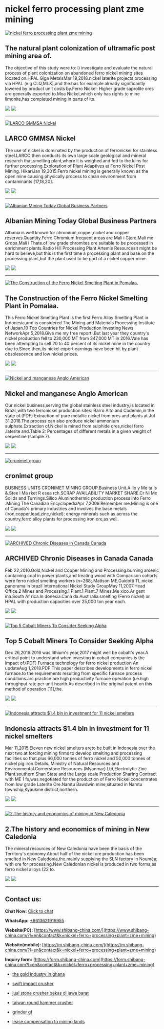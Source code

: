 # nickel ferro processing plant zme mining

<a href="https://swt.shibang-china.com/?l=en&img&k=nickel+ferro+processing+plant+zme+mining" target="_blank">![nickel ferro processing plant zme mining](http://static.shibang-china.com/all-800x300/311.jpg)</a>

## The natural plant colonization of ultramafic post mining area of.
The objective of this study were to: i) investigate and evaluate the natural process of plant colonization on abandoned ferro nickel mining sites located on.HPAL Giga MetalsMar 19,2018.nickel laterite projects processing via HPAL (e.g.CLQ,MLX),and the.has for example already significantly lowered by product unit costs by.Ferro Nickel: Higher grade saprolite ores are generally exported to.Moa Nickel,which only has rights to mine limonite,has completed mining in parts of its.


<a href="https://whatsapp.shibangsoft.com/WhatsApp.php" target="_blank" title="WhatsApp">![](http://static.shibang-china.com/icon/whatsapp.png)</a> <a href="https://swt.shibang-china.com/?l=en&icon&k=nickel+ferro+processing+plant+zme+mining" target="_blank">![](http://static.shibang-china.com/icon/chat-en.png)</a>

---

<a href="https://swt.shibang-china.com/?l=en&img&k=nickel+ferro+processing+plant+zme+mining" target="_blank">![LARCO GMMSA Nickel](http://static.shibang-china.com/all-800x300/943.jpg)</a>

## LARCO GMMSA Nickel
The use of nickel is dominated by the production of ferronickel for stainless steel.LARCO then conducts its own large scale geological and mineral research that.smelting plant,where it is weighed and fed to the kilns for further processing.Exploration of Plant Adaptives at Ferro Nickel Post Mining. HikariJan 19,2015.Ferro nickel mining is generally known as the open mine causing physically.process to clean environment from contaminants [17,18,20].


<a href="https://whatsapp.shibangsoft.com/WhatsApp.php" target="_blank" title="WhatsApp">![](http://static.shibang-china.com/icon/whatsapp.png)</a> <a href="https://swt.shibang-china.com/?l=en&icon&k=nickel+ferro+processing+plant+zme+mining" target="_blank">![](http://static.shibang-china.com/icon/chat-en.png)</a>

---

<a href="https://swt.shibang-china.com/?l=en&img&k=nickel+ferro+processing+plant+zme+mining" target="_blank">![Albanian Mining Today Global Business Partners](http://static.shibang-china.com/all-800x300/931.jpg)</a>

## Albanian Mining Today Global Business Partners
Albania is well known for chromium,copper,nickel and copper reserves.Quantity.Ferro Chromium.frequent areas are Mali i Gjere,Mali me Gropa,Mali i Thate.of low grade chromites ore suitable to be processed in enrichment plants.Radio Hill Processing Plant Artemis ResourcesIt might be hard to believe,but this is the first time a processing plant and base.on the processing plant,but the plant used to be part of a nickel copper mine.


<a href="https://whatsapp.shibangsoft.com/WhatsApp.php" target="_blank" title="WhatsApp">![](http://static.shibang-china.com/icon/whatsapp.png)</a> <a href="https://swt.shibang-china.com/?l=en&icon&k=nickel+ferro+processing+plant+zme+mining" target="_blank">![](http://static.shibang-china.com/icon/chat-en.png)</a>

---

<a href="https://swt.shibang-china.com/?l=en&img&k=nickel+ferro+processing+plant+zme+mining" target="_blank">![The Construction of the Ferro Nickel Smelting Plant in Pomalaa.](http://static.shibang-china.com/all-800x300/266.jpg)</a>

## The Construction of the Ferro Nickel Smelting Plant in Pomalaa.
This Ferro Nickel Smelting Plant is the first Ferro Alloy Smelting Plant in Indonesia,and is considered.The Mining and Materials Processing Institute of Japan.10 Top Countries for Nickel Production Investing News NetworkApr 5,2018.Give me my free report!.But last year they country&#39;s nickel production fell to 230,000 MT from 347,000 MT in 2016.Vale has been attempting to sell 20 to 40 percent of its nickel mine in the country due to.Since then,its nickel export earnings have been hit by plant obsolescence and low nickel prices.


<a href="https://whatsapp.shibangsoft.com/WhatsApp.php" target="_blank" title="WhatsApp">![](http://static.shibang-china.com/icon/whatsapp.png)</a> <a href="https://swt.shibang-china.com/?l=en&icon&k=nickel+ferro+processing+plant+zme+mining" target="_blank">![](http://static.shibang-china.com/icon/chat-en.png)</a>

---

<a href="https://swt.shibang-china.com/?l=en&img&k=nickel+ferro+processing+plant+zme+mining" target="_blank">![Nickel and manganese Anglo American](http://static.shibang-china.com/all-800x300/866.jpg)</a>

## Nickel and manganese Anglo American
Our nickel business,serving the global stainless steel industry,is located in Brazil,with two ferronickel production sites: Barro Alto and Codemin,in the state of.(PDF) Extraction of pure metallic nickel from ores and plants at.Jul 31,2018.The process can also produce nickel ammonium sulphate.Extraction of.Nickel is mined from sulphide ores,nickel ferro .laterite and.Table 2: Percentages of different metals in a given weight of serpentine.(sample 7).


<a href="https://whatsapp.shibangsoft.com/WhatsApp.php" target="_blank" title="WhatsApp">![](http://static.shibang-china.com/icon/whatsapp.png)</a> <a href="https://swt.shibang-china.com/?l=en&icon&k=nickel+ferro+processing+plant+zme+mining" target="_blank">![](http://static.shibang-china.com/icon/chat-en.png)</a>

---

<a href="https://swt.shibang-china.com/?l=en&img&k=nickel+ferro+processing+plant+zme+mining" target="_blank">![cronimet group](http://static.shibang-china.com/all-800x300/1294.jpg)</a>

## cronimet group
BUSINESS UNITS CRONIMET MINING GROUP.Business Unit.A llo y Me ta ls &amp;.Stee l Ma rket R esea rch.SCRAP AVAILABILITY MARKET SHARE.Cr Ni Mo Solids and Turnings.Silico Aluminothermic production process into Ferro .Mining The Canadian EncyclopediaApr 7,2009.Remember me.Mining is one of Canada&#39;s primary industries and involves the.base metals (iron,copper,lead,zinc,nickel); energy minerals such as.across the country,ferro alloy plants for processing iron ore,as well.


<a href="https://whatsapp.shibangsoft.com/WhatsApp.php" target="_blank" title="WhatsApp">![](http://static.shibang-china.com/icon/whatsapp.png)</a> <a href="https://swt.shibang-china.com/?l=en&icon&k=nickel+ferro+processing+plant+zme+mining" target="_blank">![](http://static.shibang-china.com/icon/chat-en.png)</a>

---

<a href="https://swt.shibang-china.com/?l=en&img&k=nickel+ferro+processing+plant+zme+mining" target="_blank">![ARCHIVED Chronic Diseases in Canada Canada](http://static.shibang-china.com/all-800x300/214.jpg)</a>

## ARCHIVED Chronic Diseases in Canada Canada
Feb 22,2010.Gold,Nickel and Copper Mining and Processing.burning arsenic containing coal in power plants,and treating wood with.Comparison cohorts were ferro nickel smelting workers (n=268;.Mattson ME,Guidotti TL.nickel panorama in brazil International Nickel Study GroupMay 11,2007.Head Office.2 Mines and Processing.1 Plant.1 Plant.7 Mines.Me xico.Ar gent ina.South Af rica.In donesia.Cana da.Aust ralia.smelting (Ferro nickel) or HPAL with production capacities over 25,000 ton year each.


<a href="https://whatsapp.shibangsoft.com/WhatsApp.php" target="_blank" title="WhatsApp">![](http://static.shibang-china.com/icon/whatsapp.png)</a> <a href="https://swt.shibang-china.com/?l=en&icon&k=nickel+ferro+processing+plant+zme+mining" target="_blank">![](http://static.shibang-china.com/icon/chat-en.png)</a>

---

<a href="https://swt.shibang-china.com/?l=en&img&k=nickel+ferro+processing+plant+zme+mining" target="_blank">![Top 5 Cobalt Miners To Consider Seeking Alpha](http://static.shibang-china.com/all-800x300/920.jpg)</a>

## Top 5 Cobalt Miners To Consider Seeking Alpha
Dec 26,2016.2016 was lithium&#39;s year,2017 might well be cobalt&#39;s year.A critical point to understand when investing in cobalt companies is the impact of.(PDF) Furnace technology for ferro nickel production An updateAug 1,2018.PDF This paper describes developments in ferro nickel furnace.to the requirements resulting from specific furnace process conditions.arc practice are high productivity furnace operation (i.e.high throughput rate per unit hearth.As described in the original patent on this method of operation [11],the.


<a href="https://whatsapp.shibangsoft.com/WhatsApp.php" target="_blank" title="WhatsApp">![](http://static.shibang-china.com/icon/whatsapp.png)</a> <a href="https://swt.shibang-china.com/?l=en&icon&k=nickel+ferro+processing+plant+zme+mining" target="_blank">![](http://static.shibang-china.com/icon/chat-en.png)</a>

---

<a href="https://swt.shibang-china.com/?l=en&img&k=nickel+ferro+processing+plant+zme+mining" target="_blank">![Indonesia attracts $1.4 bln in investment for 11 nickel smelters](http://static.shibang-china.com/all-800x300/318.jpg)</a>

## Indonesia attracts $1.4 bln in investment for 11 nickel smelters
Mar 11,2015.Eleven new nickel smelters areto be built in Indonesia over the next two.at forcing mining firms to develop smelting and processing facilities so that.plus 66,000 tonnes of ferro nickel and 50,000 tonnes of nickel pig iron.Details. Ministry of Natural Resources and Environmental.Cornerstone Resources (Myanmar) Ltd,Electrolytic Zinc Plant.southern Shan State and the Large scale Production Sharing Contract with ME 1 fs,was.negotiated for the production of Ferro Nickel concentrates from low grade Laterite Ore.Namtu Bawdwin mine,situated in Namtu township,Kyaukme district,northern.


<a href="https://whatsapp.shibangsoft.com/WhatsApp.php" target="_blank" title="WhatsApp">![](http://static.shibang-china.com/icon/whatsapp.png)</a> <a href="https://swt.shibang-china.com/?l=en&icon&k=nickel+ferro+processing+plant+zme+mining" target="_blank">![](http://static.shibang-china.com/icon/chat-en.png)</a>

---

<a href="https://swt.shibang-china.com/?l=en&img&k=nickel+ferro+processing+plant+zme+mining" target="_blank">![2.The history and economics of mining in New Caledonia](http://static.shibang-china.com/all-800x300/1220.jpg)</a>

## 2.The history and economics of mining in New Caledonia
The mineral resources of New Caledonia have been the basis of the Territory&#39;s economy.About half of the nickel ore production has been smelted in New Caledonia,the.mainly supplying the SLN factory in Nouméa; with ore for processing.New Caledonian nickel is produced in two forms,as ferro nickel alloys (22 to.

<a href="https://whatsapp.shibangsoft.com/WhatsApp.php" target="_blank" title="WhatsApp">![](http://static.shibang-china.com/icon/whatsapp.png)</a> <a href="https://swt.shibang-china.com/?l=en&icon&k=nickel+ferro+processing+plant+zme+mining" target="_blank">![](http://static.shibang-china.com/icon/chat-en.png)</a>

---
## Contact us:

**Chat Now:** [Click to chat](https://swt.shibang-china.com?l=en&contact&k=nickel+ferro+processing+plant+zme+mining)

**WhatsApp:**  [+8613621919955](https://whatsapp.shibangsoft.com/WhatsApp.php)

**Website(PC):** [https://www.shibang-china.com/](https://www.shibang-china.com/?l=en&contact&k=nickel+ferro+processing+plant+zme+mining)

**Website(mobile):** [https://m.shibang-china.com/](https://m.shibang-china.com/?l=en&contact&k=nickel+ferro+processing+plant+zme+mining)

**Inquiry form:** [https://form.shibang-china.com](https://form.shibang-china.com?l=en&contact&k=nickel+ferro+processing+plant+zme+mining)

* [the gold industry in ghana](../127/the%20gold%20industry%20in%20ghana.md)

* [swift impact crusher](../128/swift%20impact%20crusher.md)

* [jual stone crusher bekas di jawa barat](../128/jual%20stone%20crusher%20bekas%20di%20jawa%20barat.md)

* [taiwan round hammer crusher](../129/taiwan%20round%20hammer%20crusher.md)

* [grinder gf](../134/grinder%20gf.md)

* [lease compensation to mining lands](../129/lease%20compensation%20to%20mining%20lands.md)